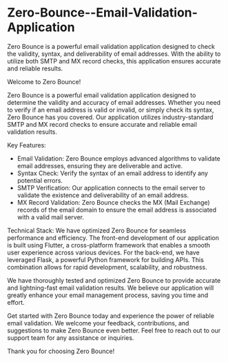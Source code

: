 # Zero-Bounce--Email-Validation-Application

Zero Bounce is a powerful email validation application designed to check the validity, syntax, and deliverability of email addresses. With the ability to utilize both SMTP and MX record checks, this application ensures accurate and reliable results.


Welcome to Zero Bounce!

Zero Bounce is a powerful email validation application designed to determine the validity and accuracy of email addresses. Whether you need to verify if an email address is valid or invalid, or simply check its syntax, Zero Bounce has you covered. Our application utilizes industry-standard SMTP and MX record checks to ensure accurate and reliable email validation results.

Key Features:
- Email Validation: Zero Bounce employs advanced algorithms to validate email addresses, ensuring they are deliverable and active.
- Syntax Check: Verify the syntax of an email address to identify any potential errors.
- SMTP Verification: Our application connects to the email server to validate the existence and deliverability of an email address.
- MX Record Validation: Zero Bounce checks the MX (Mail Exchange) records of the email domain to ensure the email address is associated with a valid mail server.

Technical Stack:
We have optimized Zero Bounce for seamless performance and efficiency. The front-end development of our application is built using Flutter, a cross-platform framework that enables a smooth user experience across various devices. For the back-end, we have leveraged Flask, a powerful Python framework for building APIs. This combination allows for rapid development, scalability, and robustness.

We have thoroughly tested and optimized Zero Bounce to provide accurate and lightning-fast email validation results. We believe our application will greatly enhance your email management process, saving you time and effort.

Get started with Zero Bounce today and experience the power of reliable email validation. We welcome your feedback, contributions, and suggestions to make Zero Bounce even better. Feel free to reach out to our support team for any assistance or inquiries.

Thank you for choosing Zero Bounce!
